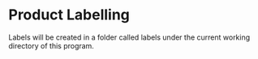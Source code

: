 # Product Labelling

Labels will be created in a folder called labels under the current working directory of this program.